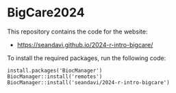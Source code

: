 # BigCare2024

This repository contains the code for the website:

- <https://seandavi.github.io/2024-r-intro-bigcare/>

To install the required packages, run the following code:

```{r}
install.packages('BiocManager')
BiocManager::install('remotes')
BiocManager::install('seandavi/2024-r-intro-bigcare')
```
